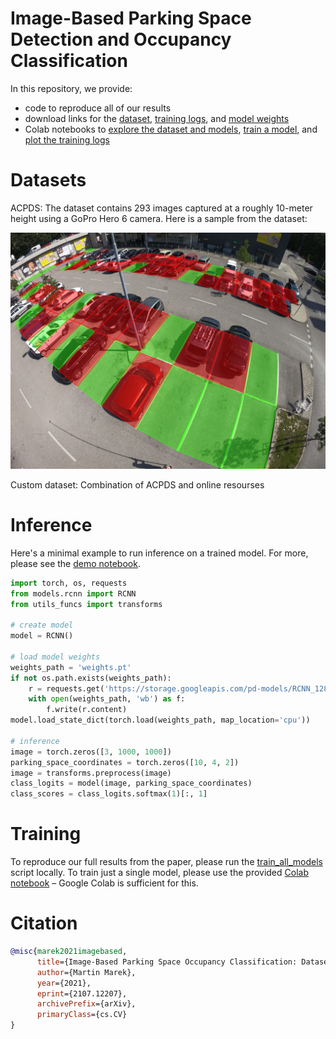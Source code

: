 # Image-Based Parking Space Detection and Occupancy Classification

In this repository, we provide:
- code to reproduce all of our results
- download links for the [dataset](https://pub-e8bbdcbe8f6243b2a9933704a9b1d8bc.r2.dev/parking%2Frois_gopro.zip), [training logs](https://pub-e8bbdcbe8f6243b2a9933704a9b1d8bc.r2.dev/parking%2Fpaper_training_output.zip), and [model weights](https://pub-e8bbdcbe8f6243b2a9933704a9b1d8bc.r2.dev/parking%2FRCNN_128_square_gopro.pt)
- Colab notebooks to [explore the dataset and models](https://colab.research.google.com/github/martin-marek/parking-space-occupancy/blob/main/notebooks/model_playground.ipynb), [train a model](https://colab.research.google.com/github/martin-marek/parking-space-occupancy/blob/main/notebooks/train.ipynb), and [plot the training logs](https://colab.research.google.com/github/martin-marek/parking-space-occupancy/blob/main/notebooks/train_log_analysis.ipynb)

# Datasets

ACPDS: The dataset contains 293 images captured at a roughly 10-meter height using a GoPro Hero 6 camera. Here is a sample from the dataset:

![alt text](/Modules/Space/illustrations/dataset_sample.jpg)

Custom dataset: Combination of ACPDS and online resourses
# Inference

Here's a minimal example to run inference on a trained model. For more, please see the [demo notebook](https://colab.research.google.com/github/martin-marek/parking-space-occupancy/blob/main/notebooks/model_playground.ipynb).

```python
import torch, os, requests
from models.rcnn import RCNN
from utils_funcs import transforms

# create model
model = RCNN()

# load model weights
weights_path = 'weights.pt'
if not os.path.exists(weights_path):
    r = requests.get('https://storage.googleapis.com/pd-models/RCNN_128_square_gopro.pt')
    with open(weights_path, 'wb') as f:
        f.write(r.content)
model.load_state_dict(torch.load(weights_path, map_location='cpu'))

# inference
image = torch.zeros([3, 1000, 1000])
parking_space_coordinates = torch.zeros([10, 4, 2])
image = transforms.preprocess(image)
class_logits = model(image, parking_space_coordinates)
class_scores = class_logits.softmax(1)[:, 1]
```

# Training

To reproduce our full results from the paper, please run the [train_all_models](train_all_models.py) script locally. To train just a single model, please use the provided [Colab notebook](https://colab.research.google.com/github/martin-marek/parking-space-occupancy/blob/main/notebooks/train.ipynb) – Google Colab is sufficient for this.

# Citation

```bibtex
@misc{marek2021imagebased,
      title={Image-Based Parking Space Occupancy Classification: Dataset and Baseline}, 
      author={Martin Marek},
      year={2021},
      eprint={2107.12207},
      archivePrefix={arXiv},
      primaryClass={cs.CV}
}
```
